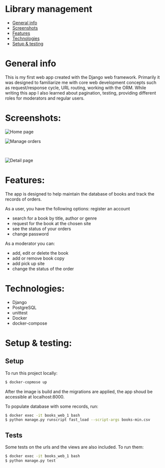 # Library management

- [General info](#general-info)
- [Screenshots](#screenshots)   
- [Features](#features)
- [Technologies](#technologies)
- [Setup & testing](#setup)  

<a name="general-info"></a>
# General info

This is my first web app created with the Django web framework. Primarily it was designed to familiarize me with core web development concepts such as request/response cycle, URL routing, working with the ORM. While writing this app I also learned about pagination, testing, providing different roles for moderators and regular users.

<a name="screenshots"></a>
# Screenshots:

![Home page](https://res.cloudinary.com/dgmcox/image/upload/v1648759037/library-home_tunruz.png)
<br>

![Manage orders](https://res.cloudinary.com/dgmcox/image/upload/v1648759037/library-orders_xe9lsu.png)

<br>

![Detail page](https://res.cloudinary.com/dgmcox/image/upload/v1648759038/library-detail_yr2vdq.png)

<a name="features"></a>
# Features:

The app is designed to help maintain the database of books and track the records of orders. 

As a user, you have the following options:
register an account
- search for a book by title, author or genre
- request for the book at the chosen site
- see the status of your orders
- change password

As a moderator you can:
- add, edit or delete the book
- add or remove book copy
- add pick up site
- change the status of the order

<a name="technologies"></a>
# Technologies:

- Django
- PostgreSQL
- unittest
- Docker
- docker-compose


<a name="setup"></a>
# Setup & testing:

## Setup

To run this project locally:
```bash
$ docker-copmose up
```

After the image is build and the migrations are applied, the app shoud be accessible at localhost:8000.


To populate database with some records, run:
```bash
$ docker exec -it books_web_1 bash
$ python manage.py runscript fast_load --script-args books-min.csv

```

## Tests

Some tests on the urls and the views are also included. To run them:
```bash
$ docker exec -it books_web_1 bash
$ python manage.py test
```
